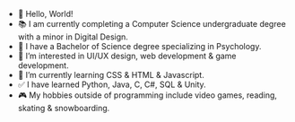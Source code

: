 - 👋 Hello, World!
- 📚 I am currently completing a Computer Science undergraduate degree with a minor in Digital Design.
- 🏅 I have a Bachelor of Science degree specializing in Psychology.
- 👀 I’m interested in UI/UX design, web development & game development.
- 🌱 I’m currently learning CSS & HTML & Javascript.
- ✅ I have learned Python, Java, C, C#, SQL & Unity.
- 🎮 My hobbies outside of programming include video games, reading, skating & snowboarding.

<!---
israjime/israjime is a ✨ special ✨ repository because its `README.md` (this file) appears on your GitHub profile.
You can click the Preview link to take a look at your changes.
--->
